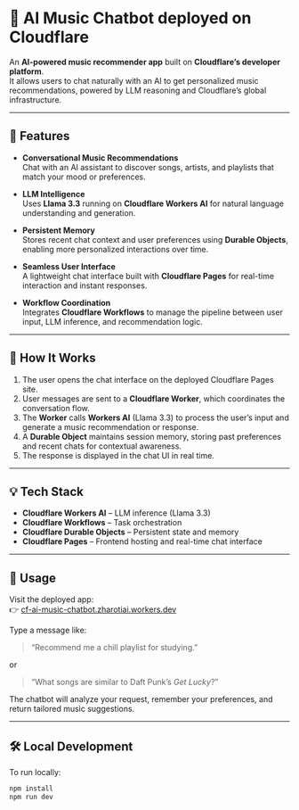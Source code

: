# 🎵 AI Music Chatbot deployed on Cloudflare

An **AI-powered music recommender app** built on **Cloudflare’s developer platform**.  
It allows users to chat naturally with an AI to get personalized music recommendations, powered by LLM reasoning and Cloudflare’s global infrastructure.

---

## 🚀 Features

- **Conversational Music Recommendations**  
  Chat with an AI assistant to discover songs, artists, and playlists that match your mood or preferences.  

- **LLM Intelligence**  
  Uses **Llama 3.3** running on **Cloudflare Workers AI** for natural language understanding and generation.  

- **Persistent Memory**  
  Stores recent chat context and user preferences using **Durable Objects**, enabling more personalized interactions over time.  

- **Seamless User Interface**  
  A lightweight chat interface built with **Cloudflare Pages** for real-time interaction and instant responses.  

- **Workflow Coordination**  
  Integrates **Cloudflare Workflows** to manage the pipeline between user input, LLM inference, and recommendation logic.

---

## 🧠 How It Works

1. The user opens the chat interface on the deployed Cloudflare Pages site.  
2. User messages are sent to a **Cloudflare Worker**, which coordinates the conversation flow.  
3. The **Worker** calls **Workers AI** (Llama 3.3) to process the user’s input and generate a music recommendation or response.  
4. A **Durable Object** maintains session memory, storing past preferences and recent chats for contextual awareness.  
5. The response is displayed in the chat UI in real time.

---

## 💡 Tech Stack

- **Cloudflare Workers AI** – LLM inference (Llama 3.3)  
- **Cloudflare Workflows** – Task orchestration  
- **Cloudflare Durable Objects** – Persistent state and memory  
- **Cloudflare Pages** – Frontend hosting and real-time chat interface  

---

## 🧭 Usage

Visit the deployed app:  
👉 [cf-ai-music-chatbot.zharotiai.workers.dev](https://cf-ai-music-chatbot.zharotiai.workers.dev/)

Type a message like:  
> “Recommend me a chill playlist for studying.”  

or  
> “What songs are similar to Daft Punk’s *Get Lucky*?”  

The chatbot will analyze your request, remember your preferences, and return tailored music suggestions.

---

## 🛠️ Local Development

To run locally:
```bash
npm install
npm run dev
